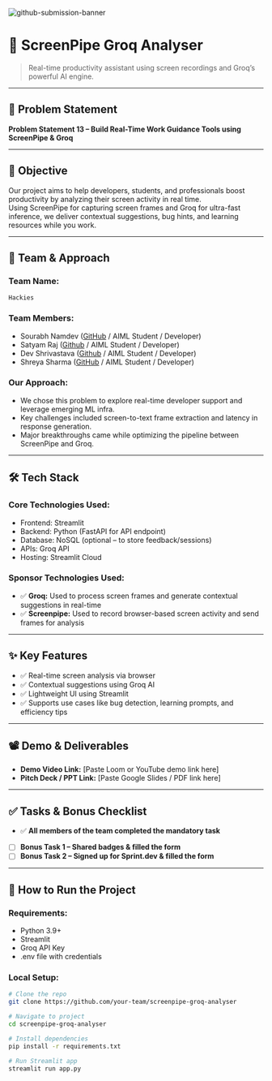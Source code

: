 ![github-submission-banner](https://github.com/user-attachments/assets/a1493b84-e4e2-456e-a791-ce35ee2bcf2f)

# 🚀 ScreenPipe Groq Analyser

> Real-time productivity assistant using screen recordings and Groq’s powerful AI engine.

---

## 📌 Problem Statement

**Problem Statement 13 – Build Real-Time Work Guidance Tools using ScreenPipe & Groq**

---

## 🎯 Objective

Our project aims to help developers, students, and professionals boost productivity by analyzing their screen activity in real time.  
Using ScreenPipe for capturing screen frames and Groq for ultra-fast inference, we deliver contextual suggestions, bug hints, and learning resources while you work.

---

## 🧠 Team & Approach

### Team Name:  
`Hackies`

### Team Members:  
- Sourabh Namdev ([GitHub](https://github.com/sourabhnamdev) / AIML Student / Developer)  
- Satyam Raj ([Github](https://github.com/5at4am) / AIML Student / Developer)  
- Dev Shrivastava ([Github](https://github.com/DevShrivastava152004) / AIML Student / Developer)
- Shreya Sharma  ([GitHub](https://github.com/Shreyaaaaa07) / AIML Student / Developer)

### Our Approach:  
- We chose this problem to explore real-time developer support and leverage emerging ML infra.  
- Key challenges included screen-to-text frame extraction and latency in response generation.  
- Major breakthroughs came while optimizing the pipeline between ScreenPipe and Groq.

---

## 🛠️ Tech Stack

### Core Technologies Used:
- Frontend: Streamlit  
- Backend: Python (FastAPI for API endpoint)  
- Database: NoSQL (optional – to store feedback/sessions)  
- APIs: Groq API  
- Hosting: Streamlit Cloud

### Sponsor Technologies Used:
- ✅ **Groq:** Used to process screen frames and generate contextual suggestions in real-time  
- ✅ **Screenpipe:** Used to record browser-based screen activity and send frames for analysis  
 
---

## ✨ Key Features

- ✅ Real-time screen analysis via browser  
- ✅ Contextual suggestions using Groq AI  
- ✅ Lightweight UI using Streamlit  
- ✅ Supports use cases like bug detection, learning prompts, and efficiency tips  

---

## 📽️ Demo & Deliverables

- **Demo Video Link:** [Paste Loom or YouTube demo link here]  
- **Pitch Deck / PPT Link:** [Paste Google Slides / PDF link here]  

---

## ✅ Tasks & Bonus Checklist

- ✅ **All members of the team completed the mandatory task**  
- [ ] **Bonus Task 1 – Shared badges & filled the form**  
- [ ] **Bonus Task 2 – Signed up for Sprint.dev & filled the form**

---

## 🧪 How to Run the Project

### Requirements:
- Python 3.9+
- Streamlit
- Groq API Key
- .env file with credentials

### Local Setup:
```bash
# Clone the repo
git clone https://github.com/your-team/screenpipe-groq-analyser

# Navigate to project
cd screenpipe-groq-analyser

# Install dependencies
pip install -r requirements.txt

# Run Streamlit app
streamlit run app.py
